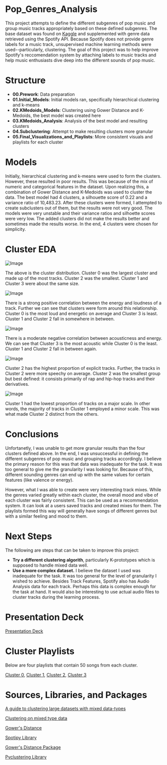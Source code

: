 # Pop_Genres_Analysis

This project attempts to define the different subgenres of pop music and group music tracks appropriately based on these defined subgenres. The base dataset was found on [Kaggle](https://www.kaggle.com/yamaerenay/spotify-dataset-19212020-160k-tracks) and supplemented with genre data retrieved using the Spotify API. Because Spotify does not provide genre labels for a music track, unsupervised machine learning methods were used--particularly, clustering. The goal of this project was to help improve Spotify's reccomendation system by attaching labels to music tracks and help music enthusiasts dive deep into the different sounds of pop music.

# Structure
  * **00.Prework**: Data preparation
  * **01.Initial_Models**: Initial models ran, specifically hierarchical clustering and k-means
  * **02.KMedoids_Models**: Clustering using Gower Distance and K-Medoids, the best model was created here
  * **03.KMedoids_Analysis**: Analysis of the best model and resulting clusters
  * **04.Subclustering**: Attempt to make resulting clusters more granular
  * **05.Final_Visualizations_and_Playlists**: More consistent visuals and playlists for each cluster
  
# Models
Initially, hierarchical clustering and k-means were used to form the clusters. However, these resulted in poor results. This was because of the mix of numeric and categorical features in the dataset. Upon realizing this, a combination of Gower Distance and K-Medoids was used to cluster the data. The best model had 4 clusters, a silhouette score of 0.22 and a variance ratio of 10,483.23. After these clusters were formed, I attempted to create subclusters out of them, but the results were not very good. The models were very unstable and their variance ratios and silhoette scores were very low. The added clusters did not make the results better and sometimes made the results worse. In the end, 4 clusters were chosen for simplicity.

# Cluster EDA
![Image](Images/cluster_dist.png)

The above is the cluster distribution. Cluster 0 was the largest cluster and made up of the most tracks. Cluster 2 was the smallest. Cluster 1 and Cluster 3 were about the same size.

![Image](Images/energy_loudness_corr.png)

There is a strong positive correlation between the energy and loudness of a track. Further we can see that clusters were form around this relationship. Cluster 0 is the most loud and energetic on average and Cluster 3 is least. Cluster 1 and Cluster 2 fall in somewhere in between. 

![Image](Images/energy_acoustic_corr.png)

There is a moderate negative correlation between acousticness and energy. We can see that Cluster 3 is the most acoustic while Cluster 0 is the least. Cluster 1 and Cluster 2 fall in between again. 

![Image](Images/cluster2.png)

Cluster 2 has the highest proportion of explicit tracks. Further, the tracks in Cluster 2 were more speechy on average. Cluster 2 was the smallest group but best defined: it consists primarily of rap and hip-hop tracks and their derivatives.

![Image](Images/track_scale.png)

Cluster 1 had the lowest proportion of tracks on a major scale. In other words, the majority of tracks in Cluster 1 employed a minor scale. This was what made Cluster 2 distinct from the others. 

# Conclusions
Unfortanetly, I was unable to get more granular results than the four clusters defined above. In the end, I was unsuccessful in defining the different subgenres of pop music and grouping tracks accordingly. I believe the primary reason for this was that data was inadequate for the task. It was too general to give me the granularity I was looking for. Because of this, different sounding genres can end up with the same values for certain features (like valence or energy).

However, what I was able to create were very interesting track mixes. While the genres varied greatly within each cluster, the overall mood and vibe of each cluster was fairly consistent. This can be used as a recommendation system. It can look at a users saved tracks and created mixes for them. The playlists formed this way will generally have songs of different genres but with a similar feeling and mood to them.

# Next Steps
The following are steps that can be taken to improve this project:
* **Try a different clustering algorith**, particularly K-prototypes which is supposed to handle mixed data well.
* **Use a more complex dataset.** I believe the dataset I used was inadequate for the task. It was too general for the level of granularity I wished to achieve. Besides Track Features, Spotify also has Audio Analysis data for each track. Perhaps this data is complex enough for the task at hand. It would also be interesting to use actual audio files to cluster tracks during the learning process. 

# Presentation Deck

[Presentation Deck](https://drive.google.com/file/d/1lwEP5wafLgKyCIqlS8cljqtuEcM0AwdH/view)

# Cluster Playlists
Below are four playlists that contain 50 songs from each cluster. 

[Cluster 0](https://open.spotify.com/playlist/629Jrefu0rNKh4mOhnYWWN?si=YShn70sSS3KOR4_TqrU56g), 
[Cluster 1](https://open.spotify.com/playlist/6JENzX44x8FHQV43g5WpEy?si=a5WeCUN6R2qrZ8YLim3w8Q), 
[Cluster 2](https://open.spotify.com/playlist/3dj735Sxd8EHFF3nFwwGgR?si=bGKEavedQnW0f2-Zxrra2g), 
[Cluster 3](https://open.spotify.com/playlist/6ELhFjfvOzsAHVviqEbGBd?si=NNgLGUM6RnKzAUbxayehMA)

# Sources, Libraries, and Packages

[A guide to clustering large datasets with mixed data-types](https://bpostance.github.io/tutorial/2020/02/20/clustering-mixed-type-data.html)

[Clustering on mixed type data](https://towardsdatascience.com/clustering-on-mixed-type-data-8bbd0a2569c3)

[Gower's Distance](https://medium.com/analytics-vidhya/gowers-distance-899f9c4bd553#:~:text=What%20is%20Gower's%20Distance%20%3F%3F%3F,and%201%20(maximally%20dissimilar).)

[Spotipy Library](https://spotipy.readthedocs.io/en/2.16.0/)

[Gower's Distance Package](https://www.thinkdatascience.com/post/2019-12-16-introducing-python-package-gower/)

[Pyclustering Library](https://pyclustering.github.io/docs/0.10.0/html/)



